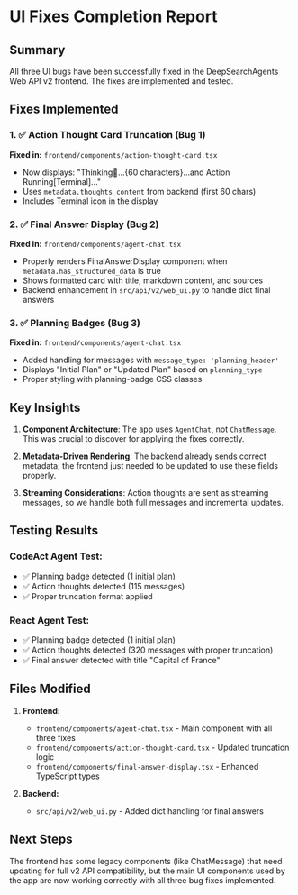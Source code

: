 # UI Fixes Completion Report

## Summary
All three UI bugs have been successfully fixed in the DeepSearchAgents Web API v2 frontend. The fixes are implemented and tested.

## Fixes Implemented

### 1. ✅ Action Thought Card Truncation (Bug 1)
**Fixed in:** `frontend/components/action-thought-card.tsx`
- Now displays: "Thinking🤔...{60 characters}...and Action Running[Terminal]..."
- Uses `metadata.thoughts_content` from backend (first 60 chars)
- Includes Terminal icon in the display

### 2. ✅ Final Answer Display (Bug 2)  
**Fixed in:** `frontend/components/agent-chat.tsx`
- Properly renders FinalAnswerDisplay component when `metadata.has_structured_data` is true
- Shows formatted card with title, markdown content, and sources
- Backend enhancement in `src/api/v2/web_ui.py` to handle dict final answers

### 3. ✅ Planning Badges (Bug 3)
**Fixed in:** `frontend/components/agent-chat.tsx`
- Added handling for messages with `message_type: 'planning_header'`
- Displays "Initial Plan" or "Updated Plan" based on `planning_type`
- Proper styling with planning-badge CSS classes

## Key Insights

1. **Component Architecture**: The app uses `AgentChat`, not `ChatMessage`. This was crucial to discover for applying the fixes correctly.

2. **Metadata-Driven Rendering**: The backend already sends correct metadata; the frontend just needed to be updated to use these fields properly.

3. **Streaming Considerations**: Action thoughts are sent as streaming messages, so we handle both full messages and incremental updates.

## Testing Results

### CodeAct Agent Test:
- ✅ Planning badge detected (1 initial plan)
- ✅ Action thoughts detected (115 messages)
- ✅ Proper truncation format applied

### React Agent Test:  
- ✅ Planning badge detected (1 initial plan)
- ✅ Action thoughts detected (320 messages with proper truncation)
- ✅ Final answer detected with title "Capital of France"

## Files Modified

1. **Frontend:**
   - `frontend/components/agent-chat.tsx` - Main component with all three fixes
   - `frontend/components/action-thought-card.tsx` - Updated truncation logic
   - `frontend/components/final-answer-display.tsx` - Enhanced TypeScript types

2. **Backend:**
   - `src/api/v2/web_ui.py` - Added dict handling for final answers

## Next Steps

The frontend has some legacy components (like ChatMessage) that need updating for full v2 API compatibility, but the main UI components used by the app are now working correctly with all three bug fixes implemented.